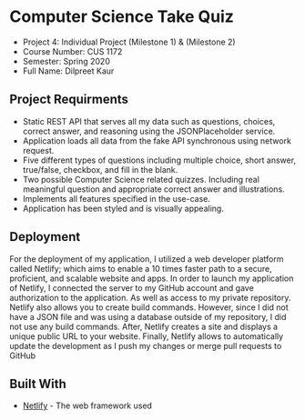 # Computer Science Take Quiz
- Project 4: Individual Project (Milestone 1) & (Milestone 2)
- Course Number: CUS 1172 
- Semester: Spring 2020
- Full Name: Dilpreet Kaur

## Project Requirments 
- Static REST API that serves all my data such as questions, choices, correct answer, and reasoning using the JSONPlaceholder service. 
- Application loads all data from the fake API synchronous using network request.
- Five different types of questions including multiple choice, short answer, true/false, checkbox, and fill in the blank. 
- Two possible Computer Science related quizzes. Including real meaningful question and appropriate correct answer and illustrations.
- Implements all features specified in the use-case.
- Application has been styled and is visually appealing.


## Deployment 
For the deployment of my application, I utilized a web developer platform called Netlify; which aims to enable a 10 times faster path to a secure, proficient, and scalable website and apps. In order to launch my application of Netlify, I connected the server to my GitHub account and gave authorization to the application. As well as access to my private repository.  Netlify also allows you to create build commands. However, since I did not have a JSON file and was using a database outside of my repository, I did not use any build commands. After, Netlify creates a site and displays a unique public URL to your website. Finally, Netlify allows to automatically update the development as I push my changes or merge pull requests to GitHub

## Built With
* [Netlify](https://www.netlify.com/) - The web framework used

